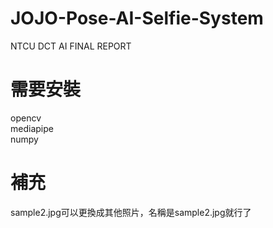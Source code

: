 # JOJO-Pose-AI-Selfie-System  
NTCU DCT AI FINAL REPORT  
# 需要安裝  
opencv  
mediapipe  
numpy  
# 補充
sample2.jpg可以更換成其他照片，名稱是sample2.jpg就行了
